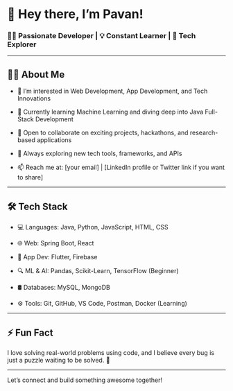 # 👋 Hey there, I’m Pavan!

### 👨‍💻 Passionate Developer | 💡 Constant Learner | 🚀 Tech Explorer

---

## 🙋‍♂️ About Me

- 👀 I’m interested in Web Development, App Development, and Tech Innovations  

- 🌱 Currently learning Machine Learning and diving deep into Java Full-Stack Development  

- 💞️ Open to collaborate on exciting projects, hackathons, and research-based applications  

- 🧠 Always exploring new tech tools, frameworks, and APIs  

- 📫 Reach me at: [your email] | [LinkedIn profile or Twitter link if you want to share]

---

## 🛠️ Tech Stack

- 💻 Languages: Java, Python, JavaScript, HTML, CSS

- 🌐 Web: Spring Boot, React

- 📱 App Dev: Flutter, Firebase

- 🔍 ML & AI: Pandas, Scikit-Learn, TensorFlow (Beginner)

- 🛢️ Databases: MySQL, MongoDB

- ⚙️ Tools: Git, GitHub, VS Code, Postman, Docker (Learning)

---


## ⚡ Fun Fact

I love solving real-world problems using code, and I believe every bug is just a puzzle waiting to be solved. 🚀

---

Let’s connect and build something awesome together!

